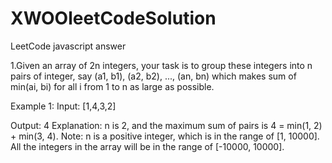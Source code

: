 # XWOOleetCodeSolution
LeetCode javascript answer

1.Given an array of 2n integers, your task is to group these integers into n pairs of integer, say (a1, b1), (a2, b2), ..., (an, bn) which makes sum of min(ai, bi) for all i from 1 to n as large as possible.

  Example 1:
  Input: [1,4,3,2]

  Output: 4
  Explanation: n is 2, and the maximum sum of pairs is 4 = min(1, 2) + min(3, 4).
  Note:
  n is a positive integer, which is in the range of [1, 10000].
  All the integers in the array will be in the range of [-10000, 10000].
